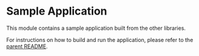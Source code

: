 # Sample Application

This module contains a sample application built from the other libraries.

For instructions on how to build and run the application, please refer to the [parent README](../README.md).